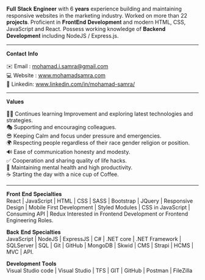 𝐅𝐮𝐥𝐥 𝐒𝐭𝐚𝐜𝐤 𝐄𝐧𝐠𝐢𝐧𝐞𝐞𝐫 with 6 𝐲𝐞𝐚𝐫𝐬 experience building and maintaining responsive websites in the marketing industry. Worked on more than 22 𝐩𝐫𝐨𝐣𝐞𝐜𝐭𝐬. Proficient in 𝐅𝐫𝐨𝐧𝐭𝐄𝐧𝐝 𝐃𝐞𝐯𝐞𝐥𝐨𝐩𝐦𝐞𝐧𝐭 and modern HTML, CSS, JavaScript and React. Possess working knowledge of 𝐁𝐚𝐜𝐤𝐞𝐧𝐝 𝐃𝐞𝐯𝐞𝐥𝐨𝐩𝐦𝐞𝐧𝐭 including NodeJS / Express.js.

---------------------------------------------

𝐂𝐨𝐧𝐭𝐚𝐜𝐭 𝐈𝐧𝐟𝐨

✉️ Email : mohamad.i.samra@gmail.com <br />
💻 Website : www.mohamadsamra.com <br />
📑 Linkedin: www.linkedin.com/in/mohamad-samra/ <br />

---------------------------------------------

𝐕𝐚𝐥𝐮𝐞𝐬

👨‍🎓 Continues learning Improvement and exploring latest technologies and strategies.<br />
🎭 Supporting and encouraging colleagues.<br />
😎 Keeping Calm and focus under pressure and emergencies.<br />
🌍 Respecting people regardless of their race gender religion or position.<br />
🔊 Ease of communication honesty and modesty.<br />
✅ Cooperation and sharing quality of life hacks.<br />
🌝 Maintaining mental health and high productivity. <br />
☕️ Starting the day with a nice cup of Coffee.<br />

---------------------------------------------

𝐅𝐫𝐨𝐧𝐭 𝐄𝐧𝐝 𝐒𝐩𝐞𝐜𝐢𝐚𝐥𝐭𝐢𝐞𝐬<br />
React | JavaScript | HTML | CSS | SASS | Bootstrap | JQuery | Responsive Design | Mobile First Development | Styled Modules | CSS in JavaScript | Consuming API | Redux
Interested in Frontend Development or Frontend Engineering Roles.

𝐁𝐚𝐜𝐤 𝐄𝐧𝐝 𝐒𝐩𝐞𝐜𝐢𝐚𝐥𝐭𝐢𝐞𝐬<br />
JavaScript | NodeJS | ExpressJS | C# | .NET core | .NET Framework | SQLServer | SQL | Git | GitHub | MongoDB | Skwid | CMS | Strapi | HCMS | MVC | API.

𝐃𝐞𝐯𝐞𝐥𝐨𝐩𝐦𝐞𝐧𝐭 𝐓𝐨𝐨𝐥𝐬<br />
Visual Studio code | Visual Studio | TFS | GIT | GitHub | Postman | FileZilla
